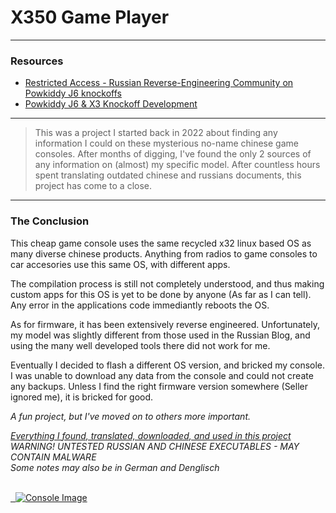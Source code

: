 # X350 Game Player

---

### **Resources**

- [Restricted Access - Russian Reverse-Engineering Community on Powkiddy J6 knockoffs](https://4pda.to/forum/index.php?showtopic=1060771)
- [Powkiddy J6 & X3 Knockoff Development](https://xdaforums.com/t/powkiddy-j6-powkiddy-x3-and-others-like-that-review-firmware-and-development.4650209)

---

> This was a project I started back in 2022 about finding any information I could on these mysterious no-name chinese game consoles. After months of digging, I've found the only 2 sources of any information on (almost) my specific model. After countless hours spent translating outdated chinese and russians documents, this project has come to a close.

---

### **The Conclusion**

This cheap game console uses the same recycled x32 linux based OS as many diverse chinese products. Anything from radios to game consoles to car accesories use this same OS, with different apps.

The compilation process is still not completely understood, and thus making custom apps for this OS is yet to be done by anyone (As far as I can tell). Any error in the applications code immediantly reboots the OS.

As for firmware, it has been extensively reverse engineered. Unfortunately, my model was slightly different from those used in the Russian Blog, and using the many well developed tools there did not work for me.

Eventually I decided to flash a different OS version, and bricked my console. I was unable to download any data from the console and could not create any backups. Unless I find the right firmware version somewhere (Seller ignored me), it is bricked for good.

*A fun project, but I've moved on to others more important.*

*[Everything I found, translated, downloaded, and used in this project](https://mega.nz/folder/YZRTUYQb#6Ua8YrtwEyisvr30QX4LYw)*
<br>
*WARNING! UNTESTED RUSSIAN AND CHINESE EXECUTABLES - MAY CONTAIN MALWARE*
<br>
*Some notes may also be in German and Denglisch*

<br>

<a href="console.jpg">
  <img src="console.jpg" alt="Console Image">
</a>
